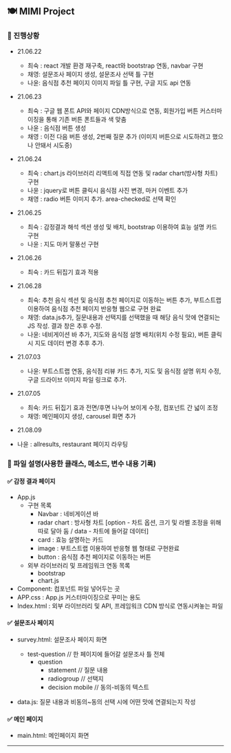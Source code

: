 ## 🍽 MIMI Project
### 📍 진행상황

- 21.06.22    
  - 최숙 : react 개발 환경 재구축, react와 bootstrap 연동, navbar 구현 
  - 채영: 설문조사 페이지 생성, 설문조사 선택 틀 구현
  - 나윤: 음식점 추천 페이지 이미지 파일 틀 구현, 구글 지도 api 연동

- 21.06.23
  - 최숙 : 구글 웹 폰트 API와 페이지 CDN방식으로 연동, 회원가입 버튼 커스터마이징을 통해 기존 버튼 폰트들과 색 맞춤
  - 나윤 : 음식점 버튼 생성
  - 채영 : 이전 다음 버튼 생성, 2번째 질문 추가 (이미지 버튼으로 시도하려고 했으나 안돼서 시도중)

- 21.06.24
  - 최숙 : chart.js 라이브러리 리액트에 직접 연동 및 radar chart(방사형 차트) 구현
  - 나윤 : jquery로 버튼 클릭시 음식점 사진 변경, 마커 이벤트 추가
  - 채영 : radio 버튼 이미지 추가. area-checked로 선택 확인

- 21.06.25
  - 최숙 : 감정결과 해석 섹션 생성 및 배치, bootstrap 이용하여 효능 설명 카드 구현 
  - 나윤 : 지도 마커 말풍선 구현
 
- 21.06.26
  - 최숙 : 카드 뒤집기 효과 적용 

- 21.06.28
  - 최숙: 추천 음식 섹션 및 음식점 추천 페이지로 이동하는 버튼 추가, 부트스트랩 이용하여 음식점 추천 페이지 반응형 웹으로 구현 완료
  - 채영: data.js추가, 질문내용과 선택지를 선택했을 때 해당 음식 맛에 연결되는 JS 작성. 결과 창은 추후 수정.
  - 나윤: 네비게이션 바 추가, 지도와 음식점 설명 배치(위치 수정 필요), 버튼 클릭시 지도 데이터 변경 추후 추가.

- 21.07.03
  - 나윤: 부트스트랩 연동, 음식점 리뷰 카드 추가, 지도 및 음식점 설명 위치 수정, 구글 드라이브 이미지 파일 링크로 추가.

- 21.07.05
  - 최숙: 카드 뒤집기 효과 전면/후면 나누어 보이게 수정, 컴포넌트 간 넓이 조정
  - 채영: 메인페이지 생성, carousel 화면 추가
 
 - 21.08.09
  - 나윤 : allresults, restaurant 페이지 라우팅
  
### 📍 파일 설명(사용한 클래스, 메소드, 변수 내용 기록)
#### ✅ 감정 결과 페이지
- App.js
  - 구현 목록
    -  Navbar : 네비게이션 바
    -  radar chart : 방사형 차트 [option - 차트 옵션, 크기 및 라벨 조정을 위해 따로 달아 둠 / data - 차트에 들어갈 데이터]
    -  card : 효능 설명하는 카드
    -  image : 부트스트랩 이용하여 반응형 웹 형태로 구현완료
    -  button : 음식점 추천 페이지로 이동하는 버튼
  - 외부 라이브러리 및 프레임워크 연동 목록
    - bootstrap
    - chart.js     
- Component: 컴포넌트 파일 넣어두는 곳
- APP.css : App.js 커스터마이징으로 꾸미는 용도
- Index.html : 외부 라이브러리 및 API, 프레임워크 CDN 방식로 연동시켜놓는 파일 

#### ✅ 설문조사 페이지
- survey.html: 설문조사 페이지 화면
    - test-question // 한 페이지에 들어갈 설문조사 틀 전체
      - question
        - statement // 질문 내용
        - radiogroup // 선택지
        - decision mobile // 동의-비동의 텍스트
        
- data.js: 질문 내용과 비동의~동의 선택 시에 어떤 맛에 연결되는지 작성

#### ✅ 메인 페이지
- main.html: 메인페이지 화면
---

